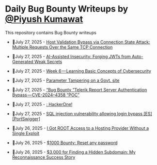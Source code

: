 # Daily Bug Bounty Writeups by [@Piyush Kumawat](https://twitter.com/piyush_supiy) 
This repository contains Bug Bounty writeups

<!-- BLOG-POST-LIST:START -->
 - 💯July 27, 2025 - [Host Validation Bypass via Connection State Attack: Multiple Requests Over the Same TCP Connection](https://infosecwriteups.com/host-validation-bypass-via-connection-state-attack-multiple-requests-over-the-same-tcp-connection-9fc2406d2fe1?source=rss------bug_bounty-5) 

 - 💯July 27, 2025 - [AI-Assisted Insecurity: Forging JWTs from Auto-Generated Weak Secrets](https://saeed0x1.medium.com/ai-assisted-insecurity-forging-jwts-from-auto-generated-weak-secrets-9a6db38b14ad?source=rss------bug_bounty-5) 

 - 💯July 27, 2025 - [Week 6 — Learning Basic Concepts of Cybersecurity](https://iamaangx028.medium.com/week-6-learning-basic-concepts-of-cybersecurity-d2a27e136f24?source=rss------bug_bounty-5) 

 - 💯July 27, 2025 - [Parameter Tampering on a Govt. site](https://medium.com/@bagade1122/parameter-tampering-on-a-govt-site-b5a7c6a5490c?source=rss------bug_bounty-5) 

 - 💯July 27, 2025 - [“Bug Bounty ”Telerik Report Server Authentication Bypass — CVE-2024–4358 “POC”](https://medium.com/@hariharanhex00/bug-bounty-telerik-report-server-authentication-bypass-cve-2024-4358-poc-358575ed7102?source=rss------bug_bounty-5) 

 - 💯July 27, 2025 - [:     HackerOne!](https://medium.com/@umeryousuf26/hackerone-19b7aeaf7c6a?source=rss------bug_bounty-5) 

 - 💯July 27, 2025 - [SQL injection vulnerability allowing login bypass [ES] [PortSwigger]](https://h0lm3s.medium.com/sql-injection-vulnerability-allowing-login-bypass-es-portswigger-53c7adf477df?source=rss------bug_bounty-5) 

 - 💯July 26, 2025 - [I Got ROOT Access to a Hosting Provider Without a Single Exploit](https://kkonann.medium.com/i-got-root-access-to-a-hosting-provider-without-a-single-exploit-c6af4185dc54?source=rss------bug_bounty-5) 

 - 💯July 26, 2025 - [$1000 Bounty: Reset any password](https://medium.com/h7w/1000-bounty-reset-any-password-474606e18441?source=rss------bug_bounty-5) 

 - 💯July 26, 2025 - [$3,000 for Finding a Hidden Subdomain: My Reconnaissance Success Story](https://osintteam.blog/3-000-for-finding-a-hidden-subdomain-my-reconnaissance-success-story-990396554a2e?source=rss------bug_bounty-5) 
<!-- BLOG-POST-LIST:END -->
